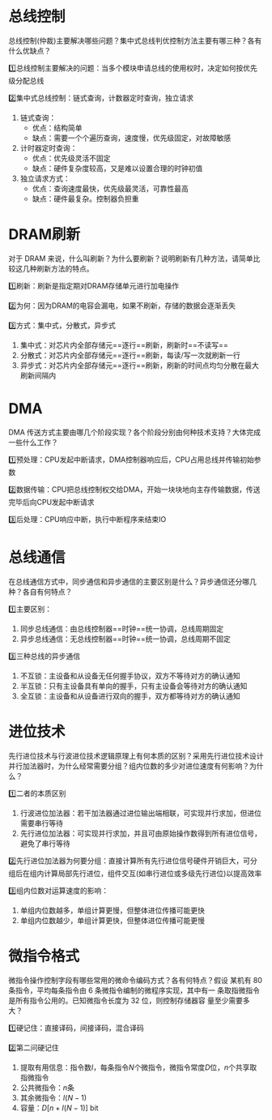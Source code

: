 # 总线控制

总线控制(仲裁)主要解决哪些问题？集中式总线判优控制方法主要有哪三种？各有什么优缺点？

:one:总线控制主要解决的问题：当多个模块申请总线的使用权时，决定如何按优先级分配总线

:two:集中式总线控制：链式查询，计数器定时查询，独立请求

1. 链式查询：
   - 优点：结构简单
   - 缺点：需要一个个遍历查询，速度慢，优先级固定，对故障敏感
2. 计时器定时查询：
   - 优点：优先级灵活不固定
   - 缺点：硬件复杂度较高，又是难以设置合理的时钟初值
3. 独立请求方式：
   - 优点：查询速度最快，优先级最灵活，可靠性最高
   - 缺点：硬件最复杂。控制器负担重

# $\textbf{DRAM}$刷新

对于 DRAM 来说，什么叫刷新？为什么要刷新？说明刷新有几种方法，请简单比较这几种刷新方法的特点。

:one:刷新：刷新是指定期对DRAM存储单元进行加电操作

:two:为何：因为DRAM的电容会漏电，如果不刷新，存储的数据会逐渐丢失

:three:方式：集中式，分散式，异步式

1. 集中式：对芯片内全部存储元==逐行==刷新，刷新时==不读写==
2. 分散式：对芯片内全部存储元==逐行==刷新，每读/写一次就刷新一行
3. 异步式：对芯片内全部存储元==逐行==刷新，刷新的时间点均匀分散在最大刷新间隔内

# $\textbf{DMA}$

DMA 传送方式主要由哪几个阶段实现？各个阶段分别由何种技术支持？大体完成一些什么工作？

:one:预处理：$\text{CPU}$发起中断请求，$\text{DMA}$控制器响应后，$\text{CPU}$占用总线并传输初始参数

:two:数据传输：$\text{CPU}$把总线控制权交给$\text{DMA}$，开始一块块地向主存传输数据，传送完毕后向$\text{CPU}$发起中断请求

:three:后处理：$\text{CPU}$响应中断，执行中断程序来结束$\text{IO}$

# 总线通信

在总线通信方式中，同步通信和异步通信的主要区别是什么？异步通信还分哪几种？各自有何特点？

:one:主要区别：

1. 同步总线通信：由总线控制器==时钟==统一协调，总线周期固定
2. 异步总线通信：无总线控制器==时钟==统一协调，总线周期不固定

:three:三种总线的异步通信

1. 不互锁：主设备和从设备无任何握手协议，双方不等待对方的确认通知
2. 半互锁：只有主设备具有单向的握手，只有主设备会等待对方的确认通知
3. 全互锁：主设备和从设备进行双向的握手，双方都等待对方的确认通知

# 进位技术

先行进位技术与行波进位技术逻辑原理上有何本质的区别？采用先行进位技术设计并行加法器时，为什么经常需要分组？组内位数的多少对进位速度有何影响？为什么？

:one:二者的本质区别

1. 行波进位加法器：若干加法器通过进位输出端相联，可实现并行求加，但进位需要串行等待
2. 先行进位加法器：可实现并行求加，并且可由原始操作数得到所有进位信号，避免了串行等待

:two:先行进位加法器为何要分组：直接计算所有先行进位信号硬件开销巨大，可分组后在组内计算局部先行进位，组件交互(如串行进位或多级先行进位)以提高效率

:three:组内位数对运算速度的影响：

1. 单组内位数越多，单组计算更慢，但整体进位传播可能更快
2. 单组内位数越少，单组计算更快，但整体进位传播可能更慢

# 微指令格式

微指令操作控制字段有哪些常用的微命令编码方式？各有何特点？假设 某机有 80 条指令，平均每条指令由 6 条微指令编制的微程序实现，其中有一 条取指微指令是所有指令公用的。已知微指令长度为 32 位，则控制存储器容 量至少需要多大？

:one:硬记住：直接译码，间接译码，混合译码

:two:第二问硬记住

1. 提取有用信息：指令数$I$，每条指令$N$个微指令，微指令常度$D$位，$n$个共享取指微指令
2. 公共微指令：$n$条
3. 其余微指令：$I(N-1)$
4. 容量：$D[n+I(N-1)]$ bit